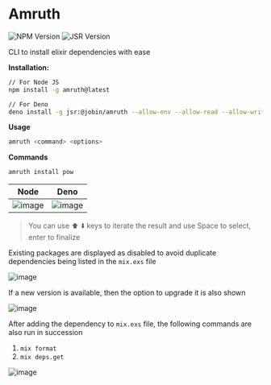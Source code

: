 # Amruth
![NPM Version](https://img.shields.io/npm/v/amruth)  ![JSR Version](https://img.shields.io/jsr/v/%40jobin/amruth)

CLI to install elixir dependencies with ease

**Installation:**

```bash
// For Node JS
npm install -g amruth@latest

// For Deno
deno install -g jsr:@jobin/amruth --allow-env --allow-read --allow-write --allow-net --allow-run
```

**Usage**

```bash
amruth <command> <options>
```

**Commands**

```bash
amruth install pow
```

| Node | Deno |
|---|---|
| ![image](https://github.com/user-attachments/assets/3d05ca0b-324f-4115-a901-6ae026e49b36) | ![image](https://github.com/user-attachments/assets/a9380b87-c2ae-4d9f-a57f-fb60dea5eb48) |



> You can use ⬆️ ⬇️ keys to iterate the result and use Space to select, enter to
> finalize

Existing packages are displayed as disabled to avoid duplicate dependencies
being listed in the `mix.exs` file

![image](https://github.com/user-attachments/assets/7e12a705-0fbf-4db1-91cc-948d55c01e9c)

If a new version is available, then the option to upgrade it is also shown

![image](https://github.com/user-attachments/assets/15b98dd8-4e88-48f0-8ae9-b65eda66c892)

After adding the dependency to `mix.exs` file, the following commands are also
run in succession

1. `mix format`
2. `mix deps.get`

![image](https://github.com/user-attachments/assets/cf90965a-6e32-4ea8-845f-1579528b2cd9)
